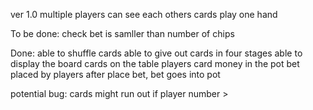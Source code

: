 ver 1.0
    multiple players
    can see each others cards
    play one hand


To be done:
    check bet is samller than number of chips
    

Done:
    able to shuffle cards
    able to give out cards in four stages
    able to display the board
        cards on the table
        players card
        money in the pot
        bet placed by players
    after place bet, bet goes into pot

potential bug:
    cards might run out if player number > 

